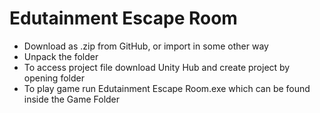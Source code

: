 # Edutainment Escape Room

- Download as .zip from GitHub, or import in some other way
- Unpack the folder
- To access project file download Unity Hub and create project by opening folder
- To play game run Edutainment Escape Room.exe which can be found inside the Game Folder
